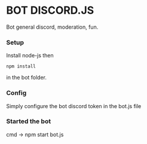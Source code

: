 # BOT DISCORD.JS
Bot general discord, moderation, fun.

### Setup

Install node-js then
```
npm install 
```
in the bot folder.

### Config

Simply configure the bot discord token in the bot.js file

### Started the bot

cmd -> npm start bot.js
